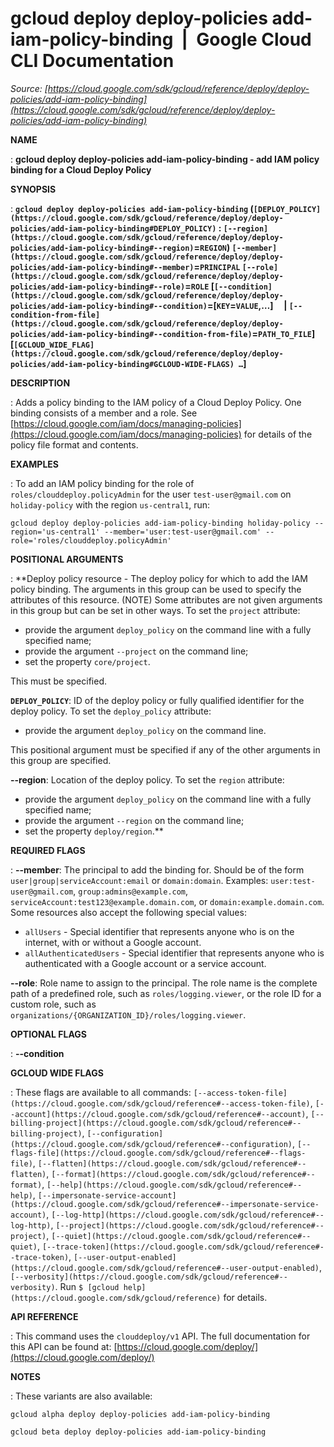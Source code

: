 # gcloud deploy deploy-policies add-iam-policy-binding  |  Google Cloud CLI Documentation

*Source: [https://cloud.google.com/sdk/gcloud/reference/deploy/deploy-policies/add-iam-policy-binding](https://cloud.google.com/sdk/gcloud/reference/deploy/deploy-policies/add-iam-policy-binding)*

**NAME**

: **gcloud deploy deploy-policies add-iam-policy-binding - add IAM policy binding for a Cloud Deploy Policy**

**SYNOPSIS**

: **`gcloud deploy deploy-policies add-iam-policy-binding` (`[DEPLOY_POLICY](https://cloud.google.com/sdk/gcloud/reference/deploy/deploy-policies/add-iam-policy-binding#DEPLOY_POLICY)` : `[--region](https://cloud.google.com/sdk/gcloud/reference/deploy/deploy-policies/add-iam-policy-binding#--region)`=`REGION`) `[--member](https://cloud.google.com/sdk/gcloud/reference/deploy/deploy-policies/add-iam-policy-binding#--member)`=`PRINCIPAL` `[--role](https://cloud.google.com/sdk/gcloud/reference/deploy/deploy-policies/add-iam-policy-binding#--role)`=`ROLE` [`[--condition](https://cloud.google.com/sdk/gcloud/reference/deploy/deploy-policies/add-iam-policy-binding#--condition)`=[`KEY`=`VALUE`,…]     | `[--condition-from-file](https://cloud.google.com/sdk/gcloud/reference/deploy/deploy-policies/add-iam-policy-binding#--condition-from-file)`=`PATH_TO_FILE`] [`[GCLOUD_WIDE_FLAG](https://cloud.google.com/sdk/gcloud/reference/deploy/deploy-policies/add-iam-policy-binding#GCLOUD-WIDE-FLAGS) …`]**

**DESCRIPTION**

: Adds a policy binding to the IAM policy of a Cloud Deploy Policy. One binding
consists of a member and a role.
See [https://cloud.google.com/iam/docs/managing-policies](https://cloud.google.com/iam/docs/managing-policies)
for details of the policy file format and contents.

**EXAMPLES**

: To add an IAM policy binding for the role of
`roles/clouddeploy.policyAdmin` for the user
`test-user@gmail.com` on `holiday-policy` with the region
`us-central1`, run:

```
gcloud deploy deploy-policies add-iam-policy-binding holiday-policy --region='us-central1' --member='user:test-user@gmail.com' --role='roles/clouddeploy.policyAdmin'
```

**POSITIONAL ARGUMENTS**

: **Deploy policy resource - The deploy policy for which to add the IAM policy
binding. The arguments in this group can be used to specify the attributes of
this resource. (NOTE) Some attributes are not given arguments in this group but
can be set in other ways.
To set the `project` attribute:

- provide the argument `deploy_policy` on the command line with a fully
specified name;
- provide the argument `--project` on the command line;
- set the property `core/project`.

This must be specified.

**`DEPLOY_POLICY`**:
ID of the deploy policy or fully qualified identifier for the deploy policy.
To set the `deploy_policy` attribute:

- provide the argument `deploy_policy` on the command line.

This positional argument must be specified if any of the other arguments in this
group are specified.

**--region**:
Location of the deploy policy.
To set the `region` attribute:

- provide the argument `deploy_policy` on the command line with a fully
specified name;
- provide the argument `--region` on the command line;
- set the property `deploy/region`.**

**REQUIRED FLAGS**

: **--member**:
The principal to add the binding for. Should be of the form
`user|group|serviceAccount:email` or `domain:domain`.
Examples: `user:test-user@gmail.com`,
`group:admins@example.com`,
`serviceAccount:test123@example.domain.com`, or
`domain:example.domain.com`.
Some resources also accept the following special values:

- `allUsers` - Special identifier that represents anyone who is on the
internet, with or without a Google account.
- `allAuthenticatedUsers` - Special identifier that represents anyone
who is authenticated with a Google account or a service account.

**--role**:
Role name to assign to the principal. The role name is the complete path of a
predefined role, such as `roles/logging.viewer`, or the role ID for a
custom role, such as
`organizations/{ORGANIZATION_ID}/roles/logging.viewer`.

**OPTIONAL FLAGS**

: **--condition**

**GCLOUD WIDE FLAGS**

: These flags are available to all commands: `[--access-token-file](https://cloud.google.com/sdk/gcloud/reference#--access-token-file)`,
`[--account](https://cloud.google.com/sdk/gcloud/reference#--account)`, `[--billing-project](https://cloud.google.com/sdk/gcloud/reference#--billing-project)`,
`[--configuration](https://cloud.google.com/sdk/gcloud/reference#--configuration)`,
`[--flags-file](https://cloud.google.com/sdk/gcloud/reference#--flags-file)`,
`[--flatten](https://cloud.google.com/sdk/gcloud/reference#--flatten)`, `[--format](https://cloud.google.com/sdk/gcloud/reference#--format)`, `[--help](https://cloud.google.com/sdk/gcloud/reference#--help)`, `[--impersonate-service-account](https://cloud.google.com/sdk/gcloud/reference#--impersonate-service-account)`,
`[--log-http](https://cloud.google.com/sdk/gcloud/reference#--log-http)`,
`[--project](https://cloud.google.com/sdk/gcloud/reference#--project)`, `[--quiet](https://cloud.google.com/sdk/gcloud/reference#--quiet)`, `[--trace-token](https://cloud.google.com/sdk/gcloud/reference#--trace-token)`, `[--user-output-enabled](https://cloud.google.com/sdk/gcloud/reference#--user-output-enabled)`,
`[--verbosity](https://cloud.google.com/sdk/gcloud/reference#--verbosity)`.
Run `$ [gcloud help](https://cloud.google.com/sdk/gcloud/reference)` for details.

**API REFERENCE**

: This command uses the `clouddeploy/v1` API. The full documentation
for this API can be found at: [https://cloud.google.com/deploy/](https://cloud.google.com/deploy/)

**NOTES**

: These variants are also available:

```
gcloud alpha deploy deploy-policies add-iam-policy-binding
```

```
gcloud beta deploy deploy-policies add-iam-policy-binding
```